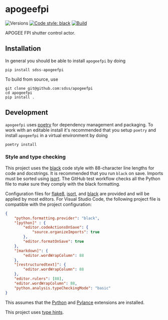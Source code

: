 # apogeefpi

![Versions](https://img.shields.io/badge/python->3.8-blue)
[![Code style: black](https://img.shields.io/badge/code%20style-black-000000.svg)](https://github.com/psf/black)
[![Build](https://img.shields.io/github/workflow/status/sdss/apogeefpi/Test)](https://github.com/sdss/apogeefpi/actions)

APOGEE FPI shutter control actor.

## Installation

In general you should be able to install ``apogeefpi`` by doing

```console
pip install sdss-apogeefpi
```

To build from source, use

```console
git clone git@github.com:sdss/apogeefpi
cd apogeefpi
pip install .
```

## Development

`apogeefpi` uses [poetry](http://poetry.eustace.io/) for dependency management and packaging. To work with an editable install it's recommended that you setup `poetry` and install `apogeefpi` in a virtual environment by doing

```console
poetry install
```

### Style and type checking

This project uses the [black](https://github.com/psf/black) code style with 88-character line lengths for code and docstrings. It is recommended that you run `black` on save. Imports must be sorted using [isort](https://pycqa.github.io/isort/). The GitHub test workflow checks all the Python file to make sure they comply with the black formatting.

Configuration files for [flake8](https://flake8.pycqa.org/en/latest/), [isort](https://pycqa.github.io/isort/), and [black](https://github.com/psf/black) are provided and will be applied by most editors. For Visual Studio Code, the following project file is compatible with the project configuration:

```json
{
    "python.formatting.provider": "black",
    "[python]" : {
        "editor.codeActionsOnSave": {
            "source.organizeImports": true
        },
        "editor.formatOnSave": true
    },
    "[markdown]": {
        "editor.wordWrapColumn": 88
    },
    "[restructuredtext]": {
        "editor.wordWrapColumn": 88
    },
    "editor.rulers": [88],
    "editor.wordWrapColumn": 88,
    "python.analysis.typeCheckingMode": "basic"
}
```

This assumes that the [Python](https://marketplace.visualstudio.com/items?itemName=ms-python.python) and [Pylance](https://marketplace.visualstudio.com/items?itemName=ms-python.vscode-pylance) extensions are installed.

This project uses [type hints](https://docs.python.org/3/library/typing.html).

